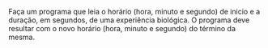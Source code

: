 Faça um programa que leia o horário (hora, minuto e segundo) de inicio e a duração, em segundos, de uma experiência biológica. 
O programa deve resultar com o novo horário (hora, minuto e segundo) do término da mesma.